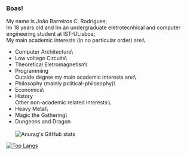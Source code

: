 ### Boas!
My name is João Barreiros C. Rodrigues; \
Im 18 years old and Im an undergraduate eletrotecnhical and computer engineering student at IST-ULisboa;\
My main academic interests (in no particular order) are:\
  - Computer Architecture\
  - Low voltage Circuits\
  - Theoretical Eletromagnetism\
  - Programming\
Outside degree my main academic interests are:\
   - Philosophy (mainly political-philosophy)\
   - Economics\
   - History\
Other non-academic related interests:\
   - Heavy Metal\
   - Magic the Gathering\
   - Dungeons and Dragon\
   \
![Anurag's GitHub stats](https://github-readme-stats.vercel.app/api?username=Joao-Ex-Machina&show_icons=true&theme=dark)

[![Top Langs](https://github-readme-stats.vercel.app/api/top-langs/?username=Joao-Ex-Machina)](https://github.com/anuraghazra/github-readme-stats)
